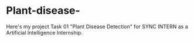 # Plant-disease-
Here's my project Task 01 "Plant Disease Detection" for SYNC INTERN as a Artificial Intelligence Internship.
